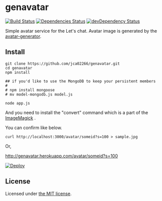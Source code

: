 # genavatar

[![Build Status](https://travis-ci.org/jca02266/genavatar.svg)](https://travis-ci.org/jca02266/genavatar)
[![Dependencies Status](https://david-dm.org/jca02266/genavatar.svg)](https://david-dm.org/jca02266/genavatar)
[![devDependency Status](https://david-dm.org/jca02266/genavatar/dev-status.svg)](https://david-dm.org/jca02266/genavatar#info=devDependencies)

Simple avatar service for the Let's chat.
Avatar image is generated by the [avatar-generator](https://github.com/arusanov/avatar-generator).

## Install

```
git clone https://github.com/jca02266/genavatar.git
cd genavatar
npm install

## if you'd like to use the MongoDB to keep your persistent members
#
# npm install mongoose
# mv model-mongodb.js model.js

node app.js
```

And you need to install the "convert" command which is a part of the [ImageMagick](http://www.imagemagick.org/) .

You can confirm like below.

```
curl http://localhost:3000/avatar/someid?s=100 > sample.jpg
```

Or,

http://genavatar.herokuapp.com/avatar/someid?s=100

[![Deploy](https://www.herokucdn.com/deploy/button.png)](https://heroku.com/deploy)

## License

Licensed under [the MIT license][license].

[license]: https://github.com/jca02266/genavatar/blob/master/LICENSE
